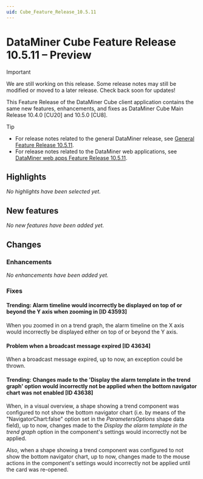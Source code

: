 ```yaml
---
uid: Cube_Feature_Release_10.5.11
---
```


# DataMiner Cube Feature Release 10.5.11 – Preview

> [!IMPORTANT]
> We are still working on this release. Some release notes may still be modified or moved to a later release. Check back soon for updates!

This Feature Release of the DataMiner Cube client application contains the same new features, enhancements, and fixes as DataMiner Cube Main Release 10.4.0 [CU20] and 10.5.0 [CU8].

> [!TIP]
>
> - For release notes related to the general DataMiner release, see [General Feature Release 10.5.11](xref:General_Feature_Release_10.5.11).
> - For release notes related to the DataMiner web applications, see [DataMiner web apps Feature Release 10.5.11](xref:Web_apps_Feature_Release_10.5.11).

## Highlights

*No highlights have been selected yet.*

## New features

*No new features have been added yet.*

## Changes

### Enhancements

*No enhancements have been added yet.*

### Fixes

#### Trending: Alarm timeline would incorrectly be displayed on top of or beyond the Y axis when zooming in [ID 43593]

<!-- MR 10.4.0 [CU20] / 10.5.0 [CU8] - FR 10.5.11 -->

When you zoomed in on a trend graph, the alarm timeline on the X axis would incorrectly be displayed either on top of or beyond the Y axis.

#### Problem when a broadcast message expired [ID 43634]

<!-- MR 10.4.0 [CU20] / 10.5.0 [CU8] - FR 10.5.11 -->

When a broadcast message expired, up to now, an exception could be thrown.

#### Trending: Changes made to the 'Display the alarm template in the trend graph' option would incorrectly not be applied when the bottom navigator chart was not enabled [ID 43638]

<!-- MR 10.4.0 [CU20] / 10.5.0 [CU8] - FR 10.5.11 -->

When, in a visual overview, a shape showing a trend component was configured to not show the bottom navigator chart (i.e. by means of the "NavigatorChart:false" option set in the *ParametersOptions* shape data field), up to now, changes made to the *Display the alarm template in the trend graph* option in the component's settings would incorrectly not be applied.

Also, when a shape showing a trend component was configured to not show the bottom navigator chart, up to now, changes made to the mouse actions in the component's settings would incorrectly not be applied until the card was re-opened.
